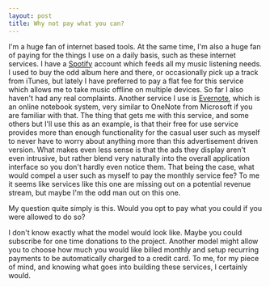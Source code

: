 ```yaml
---
layout: post
title: Why not pay what you can?
---
```


I'm a huge fan of internet based tools. At the same time, I'm also a huge fan of paying for the things I use on a daily basis, such as these internet services. I have a [Spotify](http://www.spotify.com/) account which feeds all my music listening needs. I used to buy the odd album here and there, or occasionally pick up a track from iTunes, but lately I have preferred to pay a flat fee for this service which allows me to take music offline on multiple devices. So far I also haven't had any real complaints. Another service I use is [Evernote](http://www.evernote.com/), which is an online notebook system, very similar to OneNote from Microsoft if you are familiar with that. The thing that gets me with this service, and some others but I'll use this as an example, is that their free for use service provides more than enough functionality for the casual user such as myself to never have to worry about anything more than this advertisement driven version. What makes even less sense is that the ads they display aren't even intrusive, but rather blend very naturally into the overall application interface so you don't hardly even notice them. That being the case, what would compel a user such as myself to pay the monthly service fee? To me it seems like services like this one are missing out on a potential revenue stream, but maybe I'm the odd man out on this one.

My question quite simply is this. Would you opt to pay what you could if you were allowed to do so?

I don't know exactly what the model would look like. Maybe you could subscribe for one time donations to the project. Another model might allow you to choose how much you would like billed monthly and setup recurring payments to be automatically charged to a credit card. To me, for my piece of mind, and knowing what goes into building these services, I certainly would.
